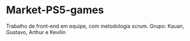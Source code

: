 # Market-PS5-games
Trabalho de front-end em equipe, com metodologia scrum. Grupo: Kauan, Gustavo, Arthur e Kevilin
